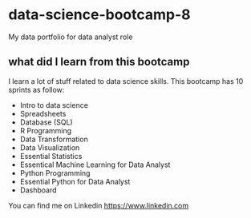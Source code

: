 # data-science-bootcamp-8
My data portfolio for data analyst role

## what did I learn from this bootcamp

I learn a lot of stuff related to data science skills. This bootcamp has 10 sprints as follow:

- Intro to data science
- Spreadsheets
- Database (SQL)
- R Programming
- Data Transformation
- Data Visualization
- Essential Statistics
- Essentical Machine Learning for Data Analyst
- Python Programming
- Essential Python for Data Analyst
- Dashboard

You can find me on Linkedin https://www.linkedin.com

